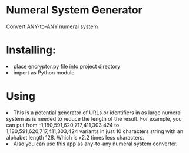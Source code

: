 # Numeral System Generator
Convert ANY-to-ANY numeral system

# Installing:
<li>place encryptor.py file into project directory</li>
<li>import as Python module</li>

# Using
<li>This is a potential generator of URLs or identifiers in as large numeral system as is needed to reduce the length of the result. 
For example, you can put from -1,180,591,620,717,411,303,424 to 1,180,591,620,717,411,303,424 variants in just 10 characters string with an alphabet length 128. 
Which is x2.2 times less characters.</li>
<li>Also you can use this app as any-to-any numeral system converter.</li>
